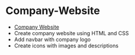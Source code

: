 # Company-Website

- [Company Website](https://dt1993.github.io/Company-Website/)
- Create company website using HTML and CSS
- Add navbar with company logo
- Create icons with images and descriptions

